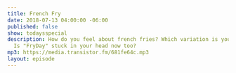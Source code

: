```yaml
---
title: French Fry
date: 2018-07-13 04:00:00 -06:00
published: false
show: todaysspecial
description: How do you feel about french fries? Which variation is your favorite?
  Is "FryDay" stuck in your head now too?
mp3: https://media.transistor.fm/681fe64c.mp3
layout: episode
---
```


